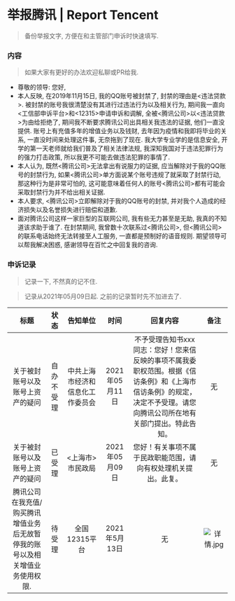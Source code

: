 # 举报腾讯 | Report Tencent
> 备份举报文字, 方便在和主管部门申诉时快速填写.

### 内容
  > 如果大家有更好的办法欢迎私聊或PR给我.

  - 尊敬的领导: 您好,
  - 本人反映, 在2019年11月15日, 我的QQ账号被封禁了, 封禁的理由是<违法贷款>. 被封禁的账号我很清楚没有其进行过违法行为以及相关行为, 期间我一直向<工信部申诉平台>和<12315>申请申诉和调解, 全被<腾讯公司>以<违法贷款>为由给拒绝了, 期间我不断要求腾讯公司出具相关我违法的证据, 他们一直没提供. 账号上有充值多年的增值业务以及钱财, 去年因为疫情和我即将毕业的关系, 一直没时间来处理这件事, 无奈拖到了现在. 我大学专业学的是信息安全, 开学的第一天老师就给我们普及了相关法律法规, 我深知我国对于违法犯罪行为的强力打击政策, 所以我更不可能去做违法犯罪的事情了.
  - 本人认为, 既然<腾讯公司>无法拿出有说服力的证据, 应当解除对于我的QQ账号的封禁行为, 如果<腾讯公司>单方面说某个账号违规了就采取了封禁行动, 那这种行为是非常可怕的, 这可能意味着任何人的账号<腾讯公司>都有可能会采取封禁行为并不给出相关证据.
  - 本人要求, <腾讯公司>立即解除对于我的QQ账号的封禁, 并对我个人造成的经济损失以及名誉损失进行赔偿和道歉.
  - 面对腾讯公司这样一家巨型的互联网公司, 我有些无力甚至是无助, 我真的不知道该求助于谁了. 在封禁期间, 我曾数十次联系过<腾讯公司>, 但<腾讯公司>的联系电话始终无法转接至人工服务, 一直都是预制好的语音规则. 期望领导可以帮我解决困惑, 感谢领导在百忙之中回复我的咨询.

### 申诉记录
  > 记录一下, 不然真的记不住.

  > 记录从2021年05月09日起. 之前的记录暂时先不加进去了.

  标题|状态|告知单位|时间|回复内容|备注
  |:---:|:---:|:--:|:---:|:---:|:---:|
  关于被封账号以及账号上资产的疑问|自办不受理|中共上海市经济和信息化工作委员会|2021年05月11日|不予受理告知书xxx同志：您好！您来信反映的事项不属我委职权范围。根据《信访条例》和《上海市信访条例》的规定，决定不予受理。请您向腾讯公司所在地有关部门提出。特此告知。|无
  关于被封账号以及账号上资产的疑问|已受理|<上海市>市民政局|2021年05月09日|您好！有关事项不属于民政职能范围，请向有权处理机关提出。此复。|无
  腾讯公司在我充值/购买腾讯增值业务后无故暂停我的账号以及相关增值业务使用权限.|待受理|全国12315平台|2021年5月13日|无|![详情.jpg](https://cdn.jsdelivr.net/gh/orangejx/orangejx@master/Report-Tencent/12315.jpg "详情.jpg")
